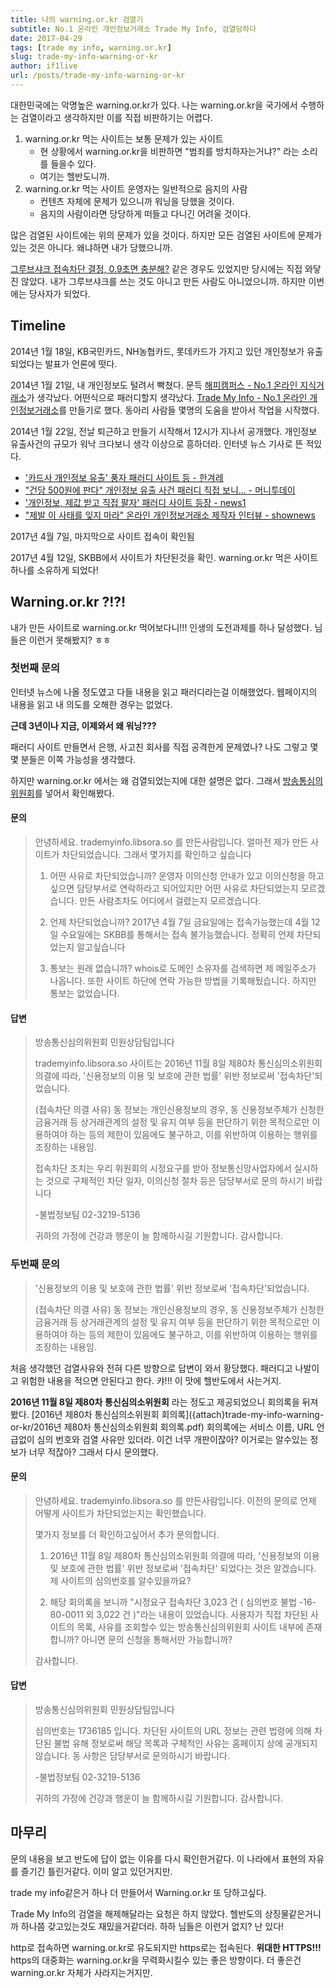 ```yaml
---
title: 나의 warning.or.kr 검열기
subtitle: No.1 온라인 개인정보거래소 Trade My Info, 검열당하다
date: 2017-04-29
tags: [trade my info, warning.or.kr]
slug: trade-my-info-warning-or-kr
author: if1live
url: /posts/trade-my-info-warning-or-kr
---
```


대한민국에는 악명높은 warning.or.kr가 있다.
나는 warning.or.kr을 국가에서 수행하는 검열이라고 생각하지만 이를 직접 비판하기는 어렵다.

1. warning.or.kr 먹는 사이트는 보통 문제가 있는 사이트
   * 현 상황에서 warning.or.kr을 비판하면 "범죄를 방치하자는거냐?" 라는 소리를 들을수 있다.
   * 여기는 헬반도니까.
2. warning.or.kr 먹는 사이트 운영자는 일반적으로 음지의 사람
   * 컨텐츠 자체에 문제가 있으니까 워닝을 당했을 것이다.
   * 음지의 사람이라면 당당하게 떠들고 다니긴 어려울 것이다.

많은 검열된 사이트에는 위의 문제가 있을 것이다.
하지만 모든 검열된 사이트에 문제가 있는 것은 아니다.
왜냐하면 내가 당했으니까.

[그루브샤크 접속차단 결정, 0.9초면 충분해?](http://www.bloter.net/archives/179524)
같은 경우도 있었지만 당시에는 직접 와닿진 않았다.
내가 그루브샤크를 쓰는 것도 아니고 만든 사람도 아니었으니까.
하지만 이번에는 당사자가 되었다.

## Timeline

2014년 1월 18일, KB국민카드, NH농협카드, 롯데카드가 가지고 있던 개인정보가 유출되었다는 발표가 언론에 떳다.

2014년 1월 21일, 내 개인정보도 털려서 빡쳤다. 문득 [해피캠퍼스 - No.1 온라인 지식거래소][happy-campus]가 생각났다.
어떤식으로 패러디할지 생각났다. [Trade My Info - No.1 온라인 개인정보거래소][trade-my-info]를 만들기로 했다.
동아리 사람들 몇명의 도움을 받아서 작업을 시작했다.

2014년 1월 22일, 전날 퇴근하고 만들기 시작해서 12시가 지나서 공개했다.
개인정보 유출사건의 규모가 워낙 크다보니 생각 이상으로 흥하더라.
인터넷 뉴스 기사로 뜬 적있다.

* ['카드사 개인정보 유출' 풍자 패러디 사이트 등 - 한겨레](http://www.hani.co.kr/arti/economy/economy_general/621100.html)
* ["건당 500원에 판다" 개인정보 유출 사건 패러디 직접 보니... - 머니투데이](http://news.mt.co.kr/mtview.php?no=2014012315375980624&outlink=1&ref=)
* ['개인정보, 제값 받고 직접 팔자' 패러디 사이트 등장 - news1](http://news1.kr/articles/1510564)
* ["제발 이 사태를 잊지 마라" 온라인 개인정보거래소 제작자 인터뷰 - shownews](http://slownews.kr/18420)

2017년 4월 7일, 마지막으로 사이트 접속이 확인됨

2017년 4월 12일, SKBB에서 사이트가 차단된것을 확인. warning.or.kr 먹은 사이트 하나를 소유하게 되었다!


## Warning.or.kr ?!?!

내가 만든 사이트로 warning.or.kr 먹어보다니!!!
인생의 도전과제를 하나 달성했다.
님들은 이런거 못해봤지? ㅎㅎ

### 첫번째 문의

인터넷 뉴스에 나올 정도였고 다들 내용을 읽고 패러디라는걸 이해했었다.
웹페이지의 내용을 읽고 내 의도를 오해한 경우는 없었다.

**근데 3년이나 지금, 이제와서 왜 워닝???**

패러디 사이트 만들면서 은행, 사고친 회사를 직접 공격한게 문제였나?
나도 그렇고 몇몇 분들은 이쪽 가능성을 생각했다.

하지만 warning.or.kr 에서는 왜 검열되었는지에 대한 설명은 없다.
그래서 [방송통심의위원회][kocsc]를 넣어서 확인해봤다.

#### 문의

> 안녕하세요.
> trademyinfo.libsora.so 를 만든사람입니다. 얼마전 제가 만든 사이트가 차단되었습니다. 그래서 몇가지를 확인하고 싶습니다
>
> 1. 어떤 사유로 차단되었습니까?
> 운영자 이의신청 안내가 있고 이의신청을 하고싶으면 담당부서로 연락하라고 되어있지만 어떤 사유로 차단되었는지 모르겠습니다. 만든 사람조차도 어디에서 걸렸는지 모르겠습니다.
>
> 2. 언제 차단되었습니까?
> 2017년 4월 7일 금요일에는 접속가능했는데 4월 12일 수요일에는 SKBB를 통해서는 접속 불가능했습니다. 정확히 언제 차단되었는지 알고싶습니다
>
> 3. 통보는 원래 없습니까?
> whois로 도메인 소유자를 검색하면 제 메일주소가 나옵니다. 또한 사이트 하단에 연락 가능한 방법을 기록해뒀습니다. 하지만 통보는 없었습니다.

#### 답변

> 방송통신심의위원회 민원상담팀입니다
>
> trademyinfo.libsora.so 사이트는 2016년 11월 8일 제80차 통신심의소위원회 의결에 따라, '신용정보의 이용 및 보호에 관한 법률' 위반 정보로써 '접속차단'되었습니다.
>
> (접속차단 의결 사유)
> 동 정보는 개인신용정보의 경우, 동 신용정보주체가 신청한 금융거래 등 상거래관계의 설정 및 유지 여부 등을 판단하기 위한 목적으로만 이용하여야 하는 등의 제한이 있음에도 불구하고, 이를 위반하여 이용하는 행위를 조장하는 내용임.
>
> 접속차단 조치는 우리 위원회의 시정요구를 받아 정보통신망사업자에서 실시하는 것으로 구체적인 차단 일자, 이의신청 절차 등은 담당부서로 문의 하시기 바랍니다
>
> -불법정보팀 02-3219-5136
>
> 귀하의 가정에 건강과 행운이 늘 함께하시길 기원합니다.
> 감사합니다.

### 두번째 문의

> '신용정보의 이용 및 보호에 관한 법률' 위반 정보로써 '접속차단'되었습니다.
>
> (접속차단 의결 사유)
> 동 정보는 개인신용정보의 경우, 동 신용정보주체가 신청한 금융거래 등 상거래관계의 설정 및 유지 여부 등을 판단하기 위한 목적으로만 이용하여야 하는 등의 제한이 있음에도 불구하고, 이를 위반하여 이용하는 행위를 조장하는 내용임.

처음 생각했던 검열사유와 전혀 다른 방향으로 답변이 와서 황당했다.
패러디고 나발이고 위험한 내용을 적으면 안된다고 한다.
캬!!! 이 맛에 헬반도에서 사는거지.

**2016년 11월 8일 제80차 통신심의소위원회** 라는 정도고 제공되었으니 회의록을 뒤져봤다.
[2016년 제80차 통신심의소위원회 회의록]({attach}trade-my-info-warning-or-kr/2016년 제80차 통신심의소위원회 회의록.pdf)
회의록에는 서비스 이름, URL 언급없이 심의 번호와 검열 사유만 있더라.
이건 너무 개판이잖아? 이거로는 알수있는 정보가 너무 적잖아? 그래서 다시 문의했다.

#### 문의

> 안녕하세요.
> trademyinfo.libsora.so 를 만든사람입니다. 이전의 문의로 언제 어떻게 사이트가 차단되었는지는 확인했습니다.
>
> 몇가지 정보를 더 확인하고싶어서 추가 문의합니다.
>
> 1. 2016년 11월 8일 제80차 통신심의소위원회 의결에 따라, '신용정보의 이용 및 보호에 관한 법률' 위반 정보로써 '접속차단' 되었다는 것은 알겠습니다. 제 사이트의 심의번호를 알수있을까요?
>
> 2. 해당 회의록을 보니까 "시정요구 접속차단 3,023 건 ( 심의번호 불법 -16-80-0011 외 3,022 건 )"라는 내용이 있었습니다. 사용자가 직접 차단된 사이트의 목록, 사유를 조회할수 있는 방송통신심의위원회 사이트 내부에 존재합니까? 아니면 문의 신청을 통해서만 가능합니까?
>
> 감사합니다.

#### 답변

> 방송통신심의위원회 민원상담팀입니다
>
> 심의번호는 1736185 입니다. 차단된 사이트의 URL 정보는 관련 법령에 의해 차단된 불법 유해 정보로써 해당 목록과 구체적인 사유는 홈페이지 상에 공개되지 않습니다. 동 사항은 담당부서로 문의하시기 바랍니다.
>
>-불법정보팀 02-3219-5136
>
> 귀하의 가정에 건강과 행운이 늘 함께하시길 기원합니다.
> 감사합니다.


## 마무리

문의 내용을 보고 반도에 답이 없는 이유를 다시 확인한거같다.
이 나라에서 표현의 자유를 즐기긴 틀린거같다.
이미 알고 있던거지만.

trade my info같은거 하나 더 만들어서 Warning.or.kr 또 당하고싶다.

Trade My Info의 검열을 해제해달라는 요청은 하지 않았다.
헬반도의 상징물같은거니까 하나쯤 갖고있는것도 재밌을거같더라.
하하 님들은 이런거 없지? 난 있다!

http로 접속하면 warning.or.kr로 유도되지만 https로는 접속된다.
**위대한 HTTPS!!!**
https의 대중화는 warning.or.kr을 무력화시킬수 있는 좋은 방향이다.
더 좋은건 warning.or.kr 자체가 사라지는거지만.


[trade-my-info]: https://trademyinfo.libsora.so/
[kocsc]: http://kocsc.or.kr/
[happy-campus]: http://www.happycampus.com/
